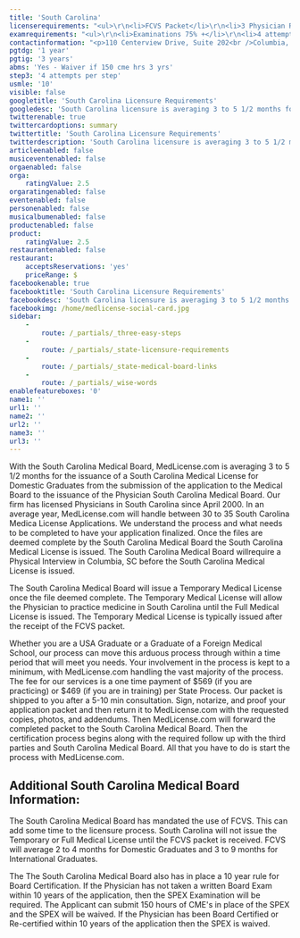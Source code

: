 ```yaml
---
title: 'South Carolina'
licenserequirements: "<ul>\r\n<li>FCVS Packet</li>\r\n<li>3 Physician References</li>\r\n<li>All State Medical Licenses (past/present)</li>\r\n<li>Criminal Background Check</li>\r\n<li>AMA / AOA profile</li>\r\n</ul>"
examrequirements: "<ul>\r\n<li>Examinations 75% +</li>\r\n<li>4 attempt limit - Step 3 of the USMLE</li>\r\n<li>10 year limit - USMLE</li>\r\n<li>1 year PGY for USA Grads</li>\r\n<li>3 year PGY for International Grads</li>\r\n<li>Yes 10 year rule (SPEX, 150 hrs cme or ABMS)</li>\r\n<li>State Exam Accepted if Pre-1975</li>\r\n</ul>"
contactinformation: "<p>110 Centerview Drive, Suite 202<br />Columbia, SC 29210<br />Phone: (803) 896-4500<br />Fax: (803) 896-4515</p>\r\n<p><a href=\"http://www.llr.state.sc.us/pol/medical/\">www.llr.state.sc.us/pol/medical</a></p>"
pgtdg: '1 year'
pgtig: '3 years'
abms: 'Yes - Waiver if 150 cme hrs 3 yrs'
step3: '4 attempts per step'
usmle: '10'
visible: false
googletitle: 'South Carolina Licensure Requirements'
googledesc: 'South Carolina licensure is averaging 3 to 5 1/2 months for Domestic Graduates from the submission of the application to the Medical Board to issuance by the Physician South Carolina Medical Board. The South Carolina Medical Board has mandated use of FCVS, which can add time to the process.'
twitterenable: true
twittercardoptions: summary
twittertitle: 'South Carolina Licensure Requirements'
twitterdescription: 'South Carolina licensure is averaging 3 to 5 1/2 months for Domestic Graduates from the submission of the application to the Medical Board to issuance by the Physician South Carolina Medical Board. The South Carolina Medical Board has mandated use of FCVS, which can add time to the process.'
articleenabled: false
musiceventenabled: false
orgaenabled: false
orga:
    ratingValue: 2.5
orgaratingenabled: false
eventenabled: false
personenabled: false
musicalbumenabled: false
productenabled: false
product:
    ratingValue: 2.5
restaurantenabled: false
restaurant:
    acceptsReservations: 'yes'
    priceRange: $
facebookenable: true
facebooktitle: 'South Carolina Licensure Requirements'
facebookdesc: 'South Carolina licensure is averaging 3 to 5 1/2 months for Domestic Graduates from the submission of the application to the Medical Board to issuance by the Physician South Carolina Medical Board. The South Carolina Medical Board has mandated use of FCVS, which can add time to the process.'
facebookimg: /home/medlicense-social-card.jpg
sidebar:
    -
        route: /_partials/_three-easy-steps
    -
        route: /_partials/_state-licensure-requirements
    -
        route: /_partials/_state-medical-board-links
    -
        route: /_partials/_wise-words
enablefeatureboxes: '0'
name1: ''
url1: ''
name2: ''
url2: ''
name3: ''
url3: ''
---
```


<p>With the South Carolina Medical Board, MedLicense.com is averaging 3 to 5 1/2 months for the issuance of a South Carolina Medical License for Domestic Graduates from the submission of the application to the Medical Board to the issuance of the Physician South Carolina Medical Board. Our firm has licensed Physicians in South Carolina since April 2000. In an average year, MedLicense.com will handle between 30 to 35 South Carolina Medica License Applications. We understand the process and what needs to be completed to have your application finalized. Once the files are deemed complete by the South Carolina Medical Board the South Carolina Medical License is issued. The South Carolina Medical Board willrequire a Physical Interview in Columbia, SC before the South Carolina Medical License is issued.</p>
<p>The South Carolina Medical Board will issue a Temporary Medical License once the file deemed complete. The Temporary Medical License will allow the Physician to practice medicine in South Carolina until the Full Medical License is issued. The Temporary Medical License is typically issued after the receipt of the FCVS packet.</p>
<p>Whether you are a USA Graduate or a Graduate of a Foreign Medical School, our process can move this arduous process through within a time period that will meet you needs. Your involvement in the process is kept to a minimum, with MedLicense.com handling the vast majority of the process. The fee for our services is a one time payment of $569 (if you are practicing) or $469 (if you are in training) per State Process. Our packet is shipped to you after a 5-10 min consultation. Sign, notarize, and proof your application packet and then return it to MedLicense.com with the requested copies, photos, and addendums. Then MedLicense.com will forward the completed packet to the South Carolina Medical Board. Then the certification process begins along with the required follow up with the third parties and South Carolina Medical Board. All that you have to do is start the process with MedLicense.com.</p>
<h2 id="mcetoc_1ce9kjp2n0">Additional South Carolina Medical Board Information:</h2>
<p>The South Carolina Medical Board has mandated the use of FCVS. This can add some time to the licensure process. South Carolina will not issue the Temporary or Full Medical License until the FCVS packet is received. FCVS will average 2 to 4 months for Domestic Graduates and 3 to 9 months for International Graduates.</p>
<p>The The South Carolina Medical Board also has in place a 10 year rule for Board Certification. If the Physician has not taken a written Board Exam within 10 years of the application, then the SPEX Examination will be required. The Applicant can submit 150 hours of CME's in place of the SPEX and the SPEX will be waived. If the Physician has been Board Certified or Re-certified within 10 years of the application then the SPEX is waived.</p>
